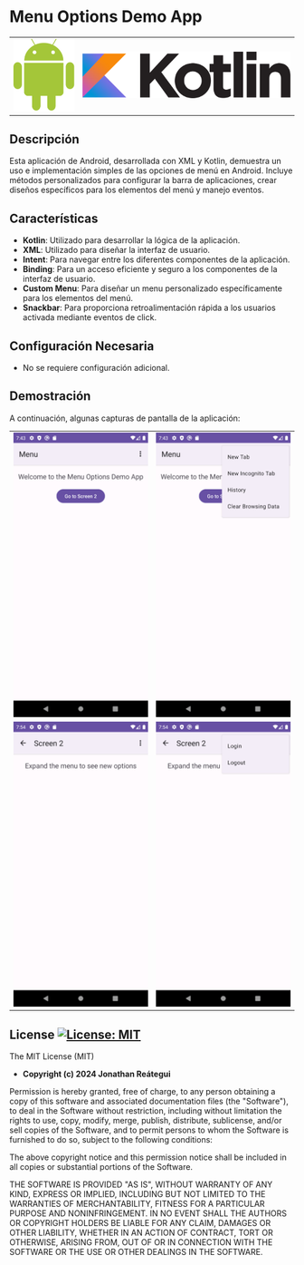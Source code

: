 # Menu Options Demo App

<table>
  <tr>
    <td><img src="./assets/logo/android-logo.png" width="120" /></td>
    <td><img src="./assets/logo/kotlin-logo.png" width="410" /></td>
  </tr>
</table>

## Descripción

Esta aplicación de Android, desarrollada con XML y Kotlin, demuestra un uso e implementación simples de las opciones de menú en Android. Incluye métodos personalizados para configurar la barra de aplicaciones, crear diseños específicos para los elementos del menú y manejo eventos.

## Características

- **Kotlin**: Utilizado para desarrollar la lógica de la aplicación.
- **XML**: Utilizado para diseñar la interfaz de usuario.
- **Intent**: Para navegar entre los diferentes componentes de la aplicación.
- **Binding**: Para un acceso eficiente y seguro a los componentes de la interfaz de usuario.
- **Custom Menu**: 	Para diseñar un menu personalizado específicamente para los elementos del menú.
- **Snackbar**: Para proporciona retroalimentación rápida a los usuarios activada mediante eventos de click.

## Configuración Necesaria

- No se requiere configuración adicional.

## Demostración

A continuación, algunas capturas de pantalla de la aplicación:

<table>
  <tr>
      <td><img src="./assets/demo_main_screen.png"/></td>
      <td><img src="./assets/demo_main_screen_menu_options.png"/></td>
    </tr>
    <tr>
      <td><img src="./assets/demo_screen2_screen.png"/></td>
      <td><img src="./assets/demo_screen2_menu_options.png"/></td>
    </tr>
</table>

## License [![License: MIT](https://img.shields.io/badge/License-MIT-yellow.svg)](https://opensource.org/licenses/MIT)

The MIT License (MIT)

- **Copyright (c) 2024 Jonathan Reátegui**

Permission is hereby granted, free of charge, to any person obtaining a copy of this software and associated documentation files (the "Software"), to deal in the Software without restriction, including without limitation the rights to use, copy, modify, merge, publish, distribute, sublicense, and/or sell copies of the Software, and to permit persons to whom the Software is furnished to do so, subject to the following conditions:

The above copyright notice and this permission notice shall be included in all copies or substantial portions of the Software.

THE SOFTWARE IS PROVIDED "AS IS", WITHOUT WARRANTY OF ANY KIND, EXPRESS OR IMPLIED, INCLUDING BUT NOT LIMITED TO THE WARRANTIES OF MERCHANTABILITY, FITNESS FOR A PARTICULAR PURPOSE AND NONINFRINGEMENT. IN NO EVENT SHALL THE AUTHORS OR COPYRIGHT HOLDERS BE LIABLE FOR ANY CLAIM, DAMAGES OR OTHER LIABILITY, WHETHER IN AN ACTION OF CONTRACT, TORT OR OTHERWISE, ARISING FROM, OUT OF OR IN CONNECTION WITH THE SOFTWARE OR THE USE OR OTHER DEALINGS IN THE SOFTWARE.
